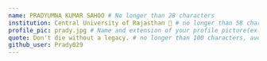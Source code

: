 ```yaml
---
name: PRADYUMNA KUMAR SAHOO # No longer than 28 characters
institution: Central University of Rajasthan 🚩 # no longer than 58 characters
profile_pic: prady.jpg # Name and extension of your profile picture(ex. mona.png) The picture must be squared and 544px on width and height.
quote: Don't die without a legacy. # no longer than 100 characters, avoid using quotes(") to guarantee the format remains the same.
github_user: Prady029
---
```

